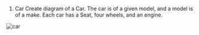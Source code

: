 1) Car
Create diagram of a Car. The car is of a given model, and a model is of a make. Each car has a Seat, four wheels, and an engine.

![car](images/Car.png)